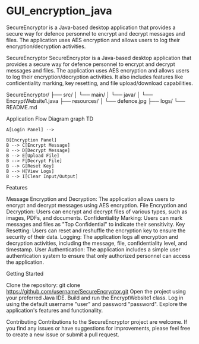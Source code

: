# GUI_encryption_java
SecureEncryptor is a Java-based desktop application that provides a secure way for defence personnel to encrypt and decrypt messages and files. The application uses AES encryption and allows users to log their encryption/decryption activities. 


SecureEncryptor
SecureEncryptor is a Java-based desktop application that provides a secure way for defence personnel to encrypt and decrypt messages and files. The application uses AES encryption and allows users to log their encryption/decryption activities. It also includes features like confidentiality marking, key resetting, and file upload/download capabilities.

SecureEncryptor/
├── src/
│   └── main/
│       └── java/
│           └── EncryptWebsite1.java
├── resources/
│   └── defence.jpg
├── logs/
└── README.md

Application Flow Diagram
graph TD
    
    A[Login Panel] -->
    
    B[Encryption Panel]
    B --> C[Encrypt Message]
    B --> D[Decrypt Message]
    B --> E[Upload File]
    B --> F[Decrypt File]
    B --> G[Reset Key]
    B --> H[View Logs]
    B --> I[Clear Input/Output]
Features

Message Encryption and Decryption: The application allows users to encrypt and decrypt messages using AES encryption.
File Encryption and Decryption: Users can encrypt and decrypt files of various types, such as images, PDFs, and documents.
Confidentiality Marking: Users can mark messages and files as "Top Confidential" to indicate their sensitivity.
Key Resetting: Users can reset and reshuffle the encryption key to ensure the security of their data.
Logging: The application logs all encryption and decryption activities, including the message, file, confidentiality level, and timestamp.
User Authentication: The application includes a simple user authentication system to ensure that only authorized personnel can access the application.

Getting Started

Clone the repository: git clone https://github.com/username/SecureEncryptor.git
Open the project using your preferred Java IDE.
Build and run the EncryptWebsite1 class.
Log in using the default username "user" and password "password".
Explore the application's features and functionality.

Contributing
Contributions to the SecureEncryptor project are welcome. If you find any issues or have suggestions for improvements, please feel free to create a new issue or submit a pull request.
